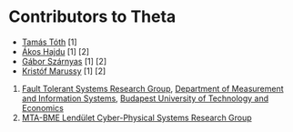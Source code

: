 # Contributors to Theta
- [Tamás Tóth](https://inf.mit.bme.hu/en/members/totht) [1]
- [Ákos Hajdu](https://inf.mit.bme.hu/en/members/hajdua) [1] [2]
- [Gábor Szárnyas](https://inf.mit.bme.hu/en/members/szarnyasg) [1] [2]
- [Kristóf Marussy](https://inf.mit.bme.hu/en/members/marussyk) [1] [2]

  
1. [Fault Tolerant Systems Research Group](https://inf.mit.bme.hu/en), [Department of Measurement and Information Systems](http://www.mit.bme.hu/eng/), [Budapest University of Technology and Economics](http://www.bme.hu/?language=en)
2. [MTA-BME Lendület Cyber-Physical Systems Research Group](http://lendulet.inf.mit.bme.hu/)